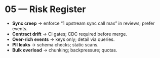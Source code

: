 # 05 — Risk Register

- **Sync creep** → enforce “1 upstream sync call max” in reviews; prefer events.
- **Contract drift** → CI gates; CDC required before merge.
- **Over-rich events** → keys only; detail via queries.
- **PII leaks** → schema checks; static scans.
- **Bulk overload** → chunking; backpressure; quotas.
